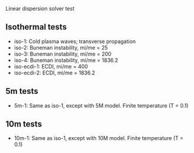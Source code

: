 Linear dispersion solver test

Isothermal tests
----------------

- iso-1: Cold plasma waves; transverse propagation
- iso-2: Buneman instability, mi/me = 25
- iso-3: Buneman instability, mi/me = 200
- iso-4: Buneman instability, mi/me = 1836.2
- iso-ecdi-1: ECDI, mi/me = 400
- iso-ecdi-2: ECDI, mi/me = 1836.2

5m tests
--------

- 5m-1: Same as iso-1, except with 5M model. Finite temperature (T = 0.1)

10m tests
---------

- 10m-1: Same as iso-1, except with 10M model. Finite temperature (T = 0.1)
